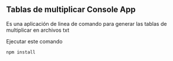 
## Tablas de multiplicar Console App

Es una aplicación de linea de comando para generar las tablas de multiplicar en archivos txt

Ejecutar este comando

```
npm install
```